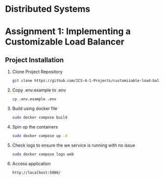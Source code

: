 # Distributed Systems

# Assignment 1: Implementing a Customizable Load Balancer


## Project Installation

1. Clone Project Repository

    ```bash
    git clone https://github.com/ICS-4-1-Projects/customizable-load-balancer.git && cd customizable-load-balancer
    ```

2. Copy .env.example to .env

    ```bash
    cp .env.example .env
    ```

3. Build using docker file

    ```bash
    sudo docker compose build
    ```

4. Spin up the containers

    ```bash
    sudo docker compose up -d
    ```
5. Check logs to ensure the we service is running with no issue

    ```bash
    sudo docker compose logs web
    ```
6. Access application
    ```bash
    http://localhost:5000/
    ```